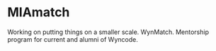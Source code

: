 # MIAmatch
Working on putting things on a smaller scale. WynMatch.
Mentorship program for current and alumni of Wyncode.
